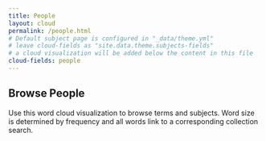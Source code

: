 ```yaml
---
title: People
layout: cloud
permalink: /people.html
# Default subject page is configured in "_data/theme.yml"
# leave cloud-fields as "site.data.theme.subjects-fields"
# a cloud visualization will be added below the content in this file
cloud-fields: people
---
```


## Browse People

Use this word cloud visualization to browse terms and subjects.
Word size is determined by frequency and all words link to a corresponding collection search.
